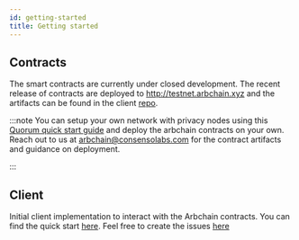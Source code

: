 ```yaml
---
id: getting-started
title: Getting started
---
```


## Contracts

The smart contracts are currently under closed development. The recent release of contracts are deployed to http://testnet.arbchain.xyz 
and the artifacts can be found in the client [repo](https://github.com/arbchain/web).

:::note
You can setup your own network with privacy nodes using this [Quorum quick start guide](https://github.com/ConsenSys/quorum-dev-quickstart) and deploy the arbchain contracts on your own. Reach out to us at arbchain@consensolabs.com for the
contract artifacts and guidance on deployment.

:::


## Client

Initial client implementation to interact with the Arbchain contracts. You can find the quick start [here](https://github.com/arbchain/web). Feel free to create the issues [here](https://github.com/arbchain/web/issues/new)
